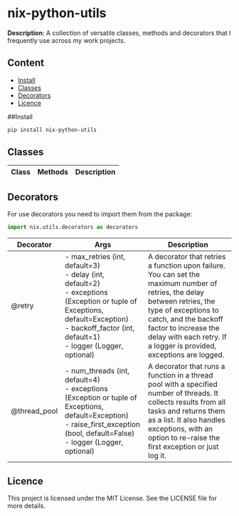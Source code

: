 # nix-python-utils

**Description**:
A collection of versatile classes, methods and decorators that I frequently use across my work projects.

## Content

- [Install](#Install)
- [Classes](#Classes)
- [Decorators](#Decorators)
- [Licence](#Licence)

##Install

```bash
pip install nix-python-utils
```

## Classes

| Class | Methods | Description |
|-------|---------|-------------|

## Decorators

For use decorators you need to import them from the package:

```python
import nix.utils.decorators as decorators
```

| Decorator    | Args                                                                                                                                                                                                         | Description                                                                                                                                                                                                                                                            |
|--------------|--------------------------------------------------------------------------------------------------------------------------------------------------------------------------------------------------------------|------------------------------------------------------------------------------------------------------------------------------------------------------------------------------------------------------------------------------------------------------------------------|
| @retry       | - max_retries (int, default=3) <br> - delay (int, default=2) <br> - exceptions (Exception or tuple of Exceptions, default=Exception) <br> - backoff_factor (int, default=1) <br> - logger (Logger, optional) | A decorator that retries a function upon failure. You can set the maximum number of retries, the delay between retries, the type of exceptions to catch, and the backoff factor to increase the delay with each retry. If a logger is provided, exceptions are logged. |
| @thread_pool | - num_threads (int, default=4) <br> - exceptions (Exception or tuple of Exceptions, default=Exception) <br> - raise_first_exception (bool, default=False) <br> - logger (Logger, optional)                   | A decorator that runs a function in a thread pool with a specified number of threads. It collects results from all tasks and returns them as a list. It also handles exceptions, with an option to re-raise the first exception or just log it.                        |

## Licence

This project is licensed under the MIT License. See the LICENSE file for more details.
